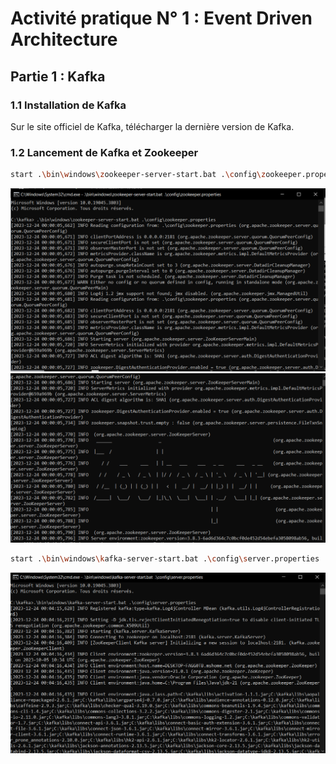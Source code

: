 # Activité pratique N° 1 : Event Driven Architecture

## Partie 1 : Kafka

### 1.1 Installation de Kafka
Sur le site officiel de Kafka, télécharger la dernière version de Kafka. 

### 1.2 Lancement de Kafka et Zookeeper

```bash
start .\bin\windows\zookeeper-server-start.bat .\config\zookeeper.properties
```
![Exécution des commandes](Capture1.PNG)
![Exécution des commandes](Capture3.PNG)

```bash
start .\bin\windows\kafka-server-start.bat .\config\server.properties
```
![Exécution des commandes](Capture2.PNG)


